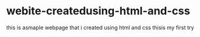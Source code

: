 # webite-createdusing-html-and-css
this is asmaple webpage that i created using html and css
thisis my first try
